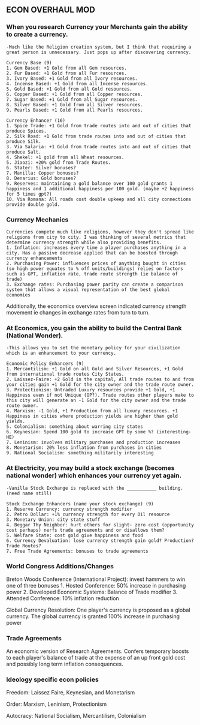 ## ECON OVERHAUL MOD

### When you research Currency your Merchants gain the ability to create a currency.
	-Much like the Religion creation system, but I think that requiring a great person is unnecessary. Just pops up after discovering currency.

	Currency Base (9)
	1. Gem Based: +1 Gold from all Gem resources.
	2. Fur Based: +1 Gold from all Fur resources.
	3. Ivory Based: +1 Gold from all Ivory resources.
	4. Incense Based: +1 Gold from all Incense resources.
	5. Gold Based: +1 Gold from all Gold resources.
	6. Copper Based: +1 Gold from all Copper resources.
	7. Sugar Based: +1 Gold from all Sugar resources.
	8. Silver Based: +1 Gold from all Silver resources.
	9. Pearls Based: +1 Gold from all Pearls resources.

	Currency Enhancer (16)
	1. Spice Trade: +1 Gold from trade routes into and out of cities that produce Spices.
	2. Silk Road: +1 Gold from trade routes into and out of cities that produce Silk.
	3. Via Salaria: +1 Gold from trade routes into and out of cities that produce Salt.
	4. Shekel: +1 gold from all Wheat resources.
	5. Jiaozi: +20% gold from Trade Routes.
	6. Stater: Silver bonuses?
	7. Manilla: Copper bonuses?
	8. Denarius: Gold bonuses?
	9. Reserves: maintaining a gold balance over 100 gold grants 1 happiness and 1 additional happiness per 100 gold. (maybe +2 happiness for 5 times gpt?)
	10. Via Romana: All roads cost double upkeep and all city connections provide double gold.

### Currency Mechanics
	Currencies compete much like religions, however they don't spread like religions from city to city. I was thinking of several metrics that determine currency strength while also providing benefits.
	1. Inflation: increases every time a player purchases anything in a city. Has a passive decrease applied that can be boosted through currency enhancements
	2. Purchasing Power: influences prices of anything bought in cities (so high power equates to % off units/buildings) relies on factors such as GPT, inflation rate, trade route strength (ie balance of trade)
	3. Exchange rates: Purchasing power parity can create a comparison system that allows a visual representation of the best global economies

Additionally, the economics overview screen indicated currency strength movement ie changes in exchange rates from turn to turn.

### At Economics, you gain the ability to build the Central Bank (National Wonder).
	-This allows you to set the monetary policy for your civilization which is an enhancement to your currency.

	Economic Policy Enhancers (9)
	1. Mercantilism: +1 Gold on all Gold and Silver Resources, +1 Gold from international trade routes City States.
	2. Laissez-Faire: +2 Gold in the capital, All trade routes to and from your cities gain +1 Gold for the city owner and the trade route owner.
	3. Protectionism: Untraded Luxury resources provide +1 Gold, +1 Happiness even if not Unique (OP?). Trade routes other players make to this city will generate an -1 Gold for the city owner and the trade route owner.
	4. Marxism: -1 Gold, +1 Production from all luxury resources. +1 Happiness in cities where production yields are higher than gold yields.  
	5. Colonialism: something about warring city states
	6. Keynesian: Spend 100 gold to increase GPT by some %? (interesting-HE)
	7. Leninism: involves military purchases and production increases
	8. Monetarism: 20% less inflation from purchases in cities
	9. National Socialism: something militarily interesting

### At Electricity, you may build a stock exchange (becomes national wonder) which enhances your currency yet again.
	-Vanilla Stock Exchange is replaced with the ___________ building. (need name still)

	Stock Exchange Enhancers (name your stock exchange) (9)
	1. Reserve Currency: currency strength modifier
	2. Petro Dollar: +1% currency strength for every Oil resource
	3. Monetary Union: city state stuff
	4. Beggar Thy Neighbor: hurt others for slight- zero cost (opportunity cost perhaps) nerfs trade agreements and or disallows them?
	5. Welfare State: cost gold give happiness and food
	6. Currency Devaluation: lose currency strength gain gold? Production? Trade Routes?
	7. Free Trade Agreements: bonuses to trade agreements

### World Congress Additions/Changes
Breton Woods Conference (International Project): invest hammers to win one of three bonuses
	1. Hosted Conference: 50% increase in purchasing power
	2. Developed Economic Systems: Balance of Trade modifier
	3. Attended Conference: 10% inflation reduction

Global Currency Resolution: One player's currency is proposed as a global currency. The global currency is granted 100% increase in purchasing power


### Trade Agreements
An economic version of Research Agreements. Confers temporary boosts to each player's balance of trade at the expense of an up front gold cost and possibly long term inflation consequences.


### Ideology specific econ policies

Freedom: Laissez Faire, Keynesian, and Monetarism

Order: Marxism, Leninism, Protectionism

Autocracy: National Socialism, Mercantilism, Colonialism
